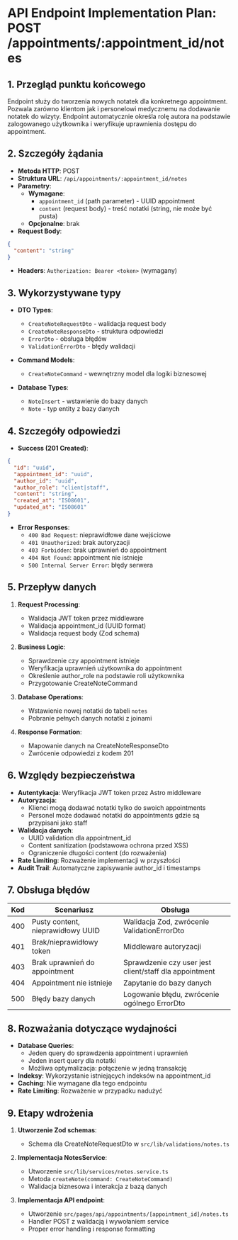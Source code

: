 # API Endpoint Implementation Plan: POST /appointments/:appointment_id/notes

## 1. Przegląd punktu końcowego

Endpoint służy do tworzenia nowych notatek dla konkretnego appointment. Pozwala zarówno klientom jak i personelowi medycznemu na dodawanie notatek do wizyty. Endpoint automatycznie określa rolę autora na podstawie zalogowanego użytkownika i weryfikuje uprawnienia dostępu do appointment.

## 2. Szczegóły żądania

- **Metoda HTTP**: POST
- **Struktura URL**: `/api/appointments/:appointment_id/notes`
- **Parametry**:
  - **Wymagane**:
    - `appointment_id` (path parameter) - UUID appointment
    - `content` (request body) - treść notatki (string, nie może być pusta)
  - **Opcjonalne**: brak
- **Request Body**:

```json
{
  "content": "string"
}
```

- **Headers**: `Authorization: Bearer <token>` (wymagany)

## 3. Wykorzystywane typy

- **DTO Types**:

  - `CreateNoteRequestDto` - walidacja request body
  - `CreateNoteResponseDto` - struktura odpowiedzi
  - `ErrorDto` - obsługa błędów
  - `ValidationErrorDto` - błędy walidacji

- **Command Models**:

  - `CreateNoteCommand` - wewnętrzny model dla logiki biznesowej

- **Database Types**:
  - `NoteInsert` - wstawienie do bazy danych
  - `Note` - typ entity z bazy danych

## 4. Szczegóły odpowiedzi

- **Success (201 Created)**:

```json
{
  "id": "uuid",
  "appointment_id": "uuid",
  "author_id": "uuid",
  "author_role": "client|staff",
  "content": "string",
  "created_at": "ISO8601",
  "updated_at": "ISO8601"
}
```

- **Error Responses**:
  - `400 Bad Request`: nieprawidłowe dane wejściowe
  - `401 Unauthorized`: brak autoryzacji
  - `403 Forbidden`: brak uprawnień do appointment
  - `404 Not Found`: appointment nie istnieje
  - `500 Internal Server Error`: błędy serwera

## 5. Przepływ danych

1. **Request Processing**:

   - Walidacja JWT token przez middleware
   - Walidacja appointment_id (UUID format)
   - Walidacja request body (Zod schema)

2. **Business Logic**:

   - Sprawdzenie czy appointment istnieje
   - Weryfikacja uprawnień użytkownika do appointment
   - Określenie author_role na podstawie roli użytkownika
   - Przygotowanie CreateNoteCommand

3. **Database Operations**:

   - Wstawienie nowej notatki do tabeli `notes`
   - Pobranie pełnych danych notatki z joinami

4. **Response Formation**:
   - Mapowanie danych na CreateNoteResponseDto
   - Zwrócenie odpowiedzi z kodem 201

## 6. Względy bezpieczeństwa

- **Autentykacja**: Weryfikacja JWT token przez Astro middleware
- **Autoryzacja**:
  - Klienci mogą dodawać notatki tylko do swoich appointments
  - Personel może dodawać notatki do appointments gdzie są przypisani jako staff
- **Walidacja danych**:
  - UUID validation dla appointment_id
  - Content sanitization (podstawowa ochrona przed XSS)
  - Ograniczenie długości content (do rozważenia)
- **Rate Limiting**: Rozważenie implementacji w przyszłości
- **Audit Trail**: Automatyczne zapisywanie author_id i timestamps

## 7. Obsługa błędów

| Kod | Scenariusz                        | Obsługa                                                |
| --- | --------------------------------- | ------------------------------------------------------ |
| 400 | Pusty content, nieprawidłowy UUID | Walidacja Zod, zwrócenie ValidationErrorDto            |
| 401 | Brak/nieprawidłowy token          | Middleware autoryzacji                                 |
| 403 | Brak uprawnień do appointment     | Sprawdzenie czy user jest client/staff dla appointment |
| 404 | Appointment nie istnieje          | Zapytanie do bazy danych                               |
| 500 | Błędy bazy danych                 | Logowanie błędu, zwrócenie ogólnego ErrorDto           |

## 8. Rozważania dotyczące wydajności

- **Database Queries**:
  - Jeden query do sprawdzenia appointment i uprawnień
  - Jeden insert query dla notatki
  - Możliwa optymalizacja: połączenie w jedną transakcję
- **Indeksy**: Wykorzystanie istniejących indeksów na appointment_id
- **Caching**: Nie wymagane dla tego endpointu
- **Rate Limiting**: Rozważenie w przypadku nadużyć

## 9. Etapy wdrożenia

1. **Utworzenie Zod schemas**:

   - Schema dla CreateNoteRequestDto w `src/lib/validations/notes.ts`

2. **Implementacja NotesService**:

   - Utworzenie `src/lib/services/notes.service.ts`
   - Metoda `createNote(command: CreateNoteCommand)`
   - Walidacja biznesowa i interakcja z bazą danych

3. **Implementacja API endpoint**:

   - Utworzenie `src/pages/api/appointments/[appointment_id]/notes.ts`
   - Handler POST z walidacją i wywołaniem service
   - Proper error handling i response formatting
